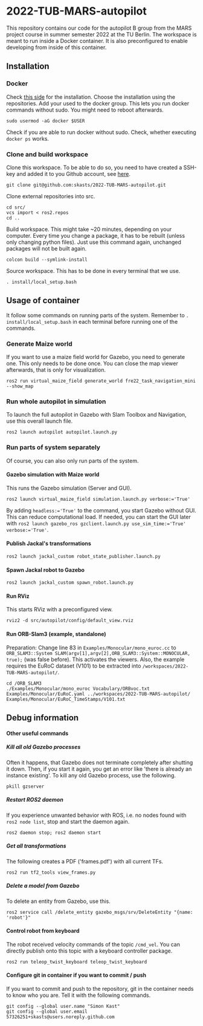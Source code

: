 # 2022-TUB-MARS-autopilot

This repository contains our code for the autopilot B group from the MARS project course in summer semester 2022 at the TU Berlin. The workspace is meant to run inside a Docker container. It is also preconfigured to enable developing from inside of this container.

## Installation

### Docker
Check [this side](https://docs.docker.com/engine/install/ubuntu/#install-using-the-repository) for the installation. Choose the installation using the repositories.
Add your used to the docker group. This lets you run docker commands without sudo. You might need to reboot afterwards.
```
sudo usermod -aG docker $USER
```
Check if you are able to run docker without sudo. Check, whether executing `docker ps` works.

### Clone and build workspace
Clone this workspace. To be able to do so, you need to have created a SSH-key and added it to you Github account, see [here](https://docs.github.com/en/authentication/connecting-to-github-with-ssh/generating-a-new-ssh-key-and-adding-it-to-the-ssh-agent#generating-a-new-ssh-key).
```
git clone git@github.com:skasts/2022-TUB-MARS-autopilot.git
```
Clone external repositories into src.
```
cd src/
vcs import < ros2.repos
cd ..
```
Build workspace. This might take ~20 minutes, depending on your computer. Every time you change a package, it has to be rebuilt (unless only changing python files). Just use this command again, unchanged packages will not be built again.
```
colcon build --symlink-install
```
Source workspace. This has to be done in every terminal that we use.
```
. install/local_setup.bash
```

## Usage of container
It follow some commands on running parts of the system. Remember to `. install/local_setup.bash` in each terminal before running one of the commands.

### Generate Maize world
If you want to use a maize field world for Gazebo, you need to generate one. This only needs to be done once. You can close the map viewer afterwards, that is only for visualization.
```
ros2 run virtual_maize_field generate_world fre22_task_navigation_mini --show_map
```
### Run whole autopilot in simulation
To launch the full autopilot in Gazebo with Slam Toolbox and Navigation, use this overall launch file.
```
ros2 launch autopilot autopilot.launch.py
```

### Run parts of system separately
Of course, you can also only run parts of the system. 
#### Gazebo simulation with Maize world
This runs the Gazebo simulation (Server and GUI).
```
ros2 launch virtual_maize_field simulation.launch.py verbose:='True'
```
By adding `headless:='True'` to the command, you start Gazebo without GUI. This can reduce computational load. If needed, you can start the GUI later with `ros2 launch gazebo_ros gzclient.launch.py use_sim_time:='True' verbose:='True'`.
#### Publish Jackal's transformations
```
ros2 launch jackal_custom robot_state_publisher.launch.py
```
#### Spawn Jackal robot to Gazebo
```
ros2 launch jackal_custom spawn_robot.launch.py
```
#### Run RViz
This starts RViz with a preconfigured view.
```
rviz2 -d src/autopilot/config/default_view.rviz
```

#### Run ORB-Slam3 (example, standalone)
Preparation: Change line 83 in `Examples/Monocular/mono_euroc.cc` to `ORB_SLAM3::System SLAM(argv[1],argv[2],ORB_SLAM3::System::MONOCULAR, true);` (was false before). This activates the viewers. Also, the example requires the EuRoC dataset (V101) to be extracted into `/workspaces/2022-TUB-MARS-autopilot/`.
```
cd /ORB_SLAM3
./Examples/Monocular/mono_euroc Vocabulary/ORBvoc.txt Examples/Monocular/EuRoC.yaml ../workspaces/2022-TUB-MARS-autopilot/ Examples/Monocular/EuRoC_TimeStamps/V101.txt 
```

## Debug information

#### Other useful commands

##### Kill all old Gazebo processes
Often it happens, that Gazebo does not terminate completely after shutting it down. Then, if you start it again, you get an error like 'there is already an instance existing'. To kill any old Gazebo process, use the following.
```
pkill gzserver
```
##### Restart ROS2 daemon
If you experience unwanted behavior with ROS, i.e. no nodes found with `ros2 node list`, stop and start the daemon again.
```
ros2 daemon stop; ros2 daemon start
```
##### Get all transformations
The following creates a PDF ('frames.pdf') with all current TFs. 
```
ros2 run tf2_tools view_frames.py
```
##### Delete a model from Gazebo
To delete an entity from Gazebo, use this.
```
ros2 service call /delete_entity gazebo_msgs/srv/DeleteEntity "{name: 'robot'}"
```
#### Control robot from keyboard
The robot received velocity commands of the topic `/cmd_vel`. You can directly publish onto this topic with a keyboard controller package.
```
ros2 run teleop_twist_keyboard teleop_twist_keyboard
```
#### Configure git in container if you want to commit / push
If you want to commit and push to the repository, git in the container needs to know who you are. Tell it with the following commands.
```
git config --global user.name "Simon Kast"
git config --global user.email 57326251+skasts@users.noreply.github.com
```